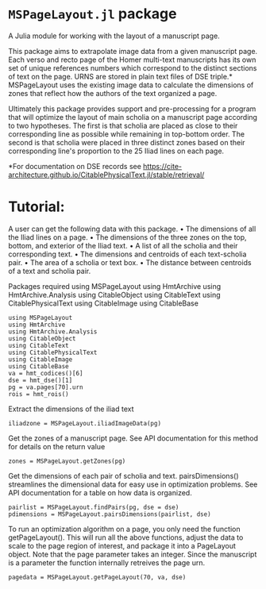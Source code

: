 # `MSPageLayout.jl` package

A Julia module for working with the layout of a manuscript page.

This package aims to extrapolate image data from a given manuscript page. Each verso and recto page
of the Homer multi-text manuscripts has its own set of unique references numbers which correspond to the distinct sections of text on the page. URNS are stored in plain text files of DSE triple.*
MSPageLayout uses the existing image data to calculate the dimensions of zones that reflect how the authors of the text organized a page. 

Ultimately this package provides support and pre-processing for a program that will optimize the layout of main scholia on a manuscript page according to two hypotheses. The first is that scholia are placed as close to their corresponding line as possible while remaining in top-bottom order. The second is that scholia were placed in three distinct zones based on their corresponding line's proportion to the 25 Iliad lines on each page. 

*For documentation on DSE records see https://cite-architecture.github.io/CitablePhysicalText.jl/stable/retrieval/




# Tutorial:
A user can get the following data with this package.
• The dimensions of all the Iliad lines on a page.
• The dimensions of the three zones on the top, bottom, and exterior of the Iliad text.
• A list of all the scholia and their corresponding text.
• The dimensions and centroids of each text-scholia pair.
• The area of a scholia or text box. 
• The distance between centroids of a text and scholia pair.


Packages required
using MSPageLayout
using HmtArchive
using HmtArchive.Analysis
using CitableObject
using CitableText
using CitablePhysicalText
using CitableImage
using CitableBase

```@setup tutorial
using MSPageLayout
using HmtArchive
using HmtArchive.Analysis
using CitableObject
using CitableText
using CitablePhysicalText
using CitableImage
using CitableBase
va = hmt_codices()[6] 
dse = hmt_dse()[1]
pg = va.pages[70].urn 
rois = hmt_rois()
```
Extract the dimensions of the iliad text

```@example tutorial
iliadzone = MSPageLayout.iliadImageData(pg)
```

Get the zones of a manuscript page. See API documentation for this method for details on the return value

```@example tutorial
zones = MSPageLayout.getZones(pg)
```
Get the dimensions of each pair of scholia and text. pairsDimensions() streamlines the dimensional
data for easy use in optimization problems. See API documentation for a table on how data is organized. 

```@example tutorial
pairlist = MSPageLayout.findPairs(pg, dse = dse)
pdimensions = MSPageLayout.pairsDimensions(pairlist, dse)
```
To run an optimization algorithm on a page, you only need the function getPageLayout(). This will run all the above functions, adjust the data to scale to the page region of interest, and package it into a PageLayout object. Note that the page parameter takes an integer. Since the manuscript is a parameter the function internally retreives the page urn. 
```@example tutorial
pagedata = MSPageLayout.getPageLayout(70, va, dse)
```






